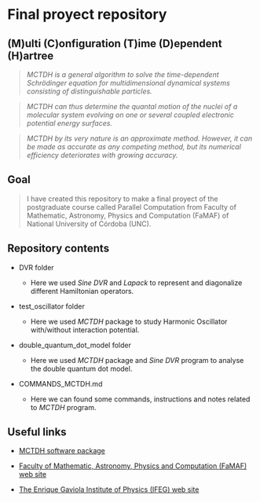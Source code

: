 # Final proyect repository

## (M)ulti (C)onfiguration (T)ime (D)ependent (H)artree

> *MCTDH is a general algorithm to solve the time-dependent Schrödinger equation for multidimensional dynamical systems consisting of distinguishable particles.*

> *MCTDH can thus determine the quantal motion of the nuclei of a molecular system evolving on one or several coupled electronic potential energy surfaces.*

> *MCTDH by its very nature is an approximate method. However, it can be made as accurate as any competing method, but its numerical efficiency deteriorates with growing accuracy.*
  
## Goal

> I have created this repository to make a final proyect of the postgraduate course called Parallel Computation
from Faculty of Mathematic, Astronomy, Physics and Computation (FaMAF) of National University of Córdoba (UNC).

## Repository contents

* DVR folder
  * Here we used *Sine DVR* and *Lapack* to represent and diagonalize different Hamiltonian operators.

* test_oscillator folder
  * Here we used *MCTDH* package to study Harmonic Oscillator with/without interaction potential.

* double_quantum_dot_model folder
  * Here we used *MCTDH* package and *Sine DVR* program to analyse the double quantum dot model.

* COMMANDS_MCTDH.md
  * Here we can found some commands, instructions and notes related to *MCTDH* program.

## Useful links

* [MCTDH software package](https://www.pci.uni-heidelberg.de/cms/mctdh.html)

* [Faculty of Mathematic, Astronomy, Physics and Computation (FaMAF) web site](https://www.famaf.unc.edu.ar/)

* [The Enrique Gaviola Institute of Physics (IFEG) web site](http://ifeg.famaf.unc.edu.ar/en/)
